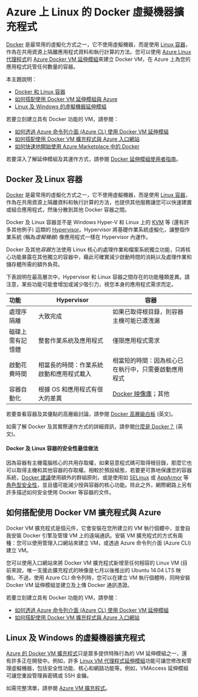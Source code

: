 <properties
	pageTitle="Azure 上 Linux 的 Docker 虛擬機器擴充程式"
	description="描述 Docker 和容器、Azure 虛擬機器延伸模組，並指出更多資源來說明透過 Azure CLI 和入口網站建立 Docker 容器。"
	services="virtual-machines"
	documentationCenter=""
	authors="squillace"
	manager="timlt"
	editor="tysonn"/>

<tags
	ms.service="virtual-machines"
	ms.devlang="multiple"
	ms.topic="article"
	ms.tgt_pltfrm="vm-linux"
	ms.workload="infrastructure-services"
	ms.date="06/29/2015"
	ms.author="rasquill"/>

# Azure 上 Linux 的 Docker 虛擬機器擴充程式
[Docker](https://www.docker.com/) 是最常用的虛擬化方式之一，它不使用虛擬機器，而是使用 [Linux 容器](http://en.wikipedia.org/wiki/LXC)，作為在共用資源上隔離應用程式資料和執行計算的方法。您可以使用 [Azure Linux 代理程式](virtual-machines-linux-agent-user-guide.md)的 [Azure Docker VM 延伸模組](https://github.com/Azure/azure-docker-extension/blob/master/README.md)來建立 Docker VM，在 Azure 上為您的應用程式託管任何數量的容器。

本主題說明：

+ [Docker 和 Linux 容器]
+ [如何搭配使用 Docker VM 延伸模組與 Azure]
+ [Linux 及 Windows 的虛擬機器延伸模組]

若要立刻建立具有 Docker 功能的 VM，請參閱：

+ [如何透過 Azure 命令列介面 (Azure CL) 使用 Docker VM 延伸模組]
+ [如何搭配使用 Docker VM 擴充程式與 Azure 入口網站]
+ [如何快速地開始使用 Azure Marketplace 中的 Docker]

若要深入了解延伸模組及其運作方式，請參閱 [Docker 延伸模組使用者指南](https://github.com/Azure/azure-docker-extension/blob/master/README.md)。

## Docker 及 Linux 容器
[Docker](https://www.docker.com/) 是最常用的虛擬化方式之一，它不使用虛擬機器，而是使用 [Linux 容器](http://en.wikipedia.org/wiki/LXC)，作為在共用資源上隔離資料和執行計算的方法，也提供其他服務讓您可以快速建置或組合應用程式，然後分散到其他 Docker 容器之間。

Docker 及 Linux 容器並不是 Windows Hyper-V 和 Linux 上的 [KVM](http://en.wikipedia.org/wiki/Hypervisor) 等 (還有許多其他例子) 這類的 [Hypervisor](http://www.linux-kvm.org/page/Main_Page)。Hypervisor 將基礎作業系統虛擬化，讓整個作業系統 (稱為*虛擬機器*) 像應用程式一樣在 Hypervisor 內運作。

Docker 及其他*容器*方法使用 Linux 核心的處理作業和檔案系統獨立功能，只將核心功能暴露在其他獨立的容器中，藉此可確實減少啟動時間的消耗以及處理作業和儲存體所需的額外負荷。

下表說明在最高層次中，Hypervisor 和 Linux 容器之間存在的功能種類差異。請注意，某些功能可能會增加或減少吸引力，視您本身的應用程式需求而定。

| 功能 | Hypervisor | 容器 |
| :------------- |-------------| ----------- |
| 處理序隔離 | 大致完成 | 如果已取得根目錄，則容器主機可能已遭洩漏 |
| 磁碟上需有記憶體 | 整套作業系統及應用程式 | 僅限應用程式需求 |
| 啟動花費時間 | 相當長的時間：作業系統啟動和應用程式載入 | 相當短的時間：因為核心已在執行中，只需要啟動應用程式 |
| 容器自動化 | 根據 OS 和應用程式有很大的差異 | [Docker 映像庫](https://registry.hub.docker.com/)；其他

若要查看容器及其優點的高層級討論，請參閱 [Docker 高層級白板](http://channel9.msdn.com/Blogs/Regular-IT-Guy/Docker-High-Level-Whiteboard) (英文)。

如需了解 Docker 及其實際運作方式的詳細資訊，請參閱[什麼是 Docker？](https://www.docker.com/whatisdocker/) (英文)。

#### Docker 及 Linux 容器的安全性最佳做法

因為容器有主機電腦核心的共用存取權，如果惡意程式碼可取得根目錄，那麼它也可以取得主機和其他容器的存取權。相較於預設組態，若要更可靠地保護您的容器系統，[Docker 建議](https://docs.docker.com/articles/security/)使用額外的群組原則，或是使用如 [SELinux](http://en.wikipedia.org/wiki/Role-based_access_control) 或 [AppArmor](http://selinuxproject.org/page/Main_Page) 等[角色型安全性](http://wiki.apparmor.net/index.php/Main_Page)，並且儘可能減少授與容器的核心功能。除此之外，網際網路上另有許多描述如何安全使用 Docker 等容器的文件。

## 如何搭配使用 Docker VM 擴充程式與 Azure

Docker VM 擴充程式是個元件，它會安裝在您所建立的 VM 執行個體中，並會自我安裝 Docker 引擎及管理 VM 上的遠端通訊。安裝 VM 擴充程式的方式有兩種：您可以使用管理入口網站來建立 VM，或透過 Azure 命令列介面 (Azure CLI) 建立 VM。

您可以使用入口網站來將 Docker VM 擴充程式新增至任何相容的 Linux VM (目前來說，唯一支援此擴充程式的映像是七月以後推出的 Ubuntu 14.04 LTS 映像)。不過，使用 Azure CLI 命令列時，您可以在建立 VM 執行個體時，同時安裝 Docker VM 延伸模組並建立及上傳 Docker 通訊憑證。

若要立刻建立具有 Docker 功能的 VM，請參閱：

+ [如何透過 Azure 命令列介面 (Azure CL) 使用 Docker VM 延伸模組]
+ [如何搭配使用 Docker VM 擴充程式與 Azure 入口網站]

## Linux 及 Windows 的虛擬機器擴充程式
[Azure 的 Docker VM 擴充程式](https://github.com/Azure/azure-docker-extension/blob/master/README.md)只是眾多提供特殊行為的 VM 延伸模組之一，還有許多正在開發中。例如，許多 [Linux VM 代理程式延伸模組](virtual-machines-linux-agent-user-guide.md)功能可讓您修改和管理虛擬機器，包括安全性功能、核心和網路功能等。例如，VMAccess 延伸模組可讓您重設管理員密碼或 SSH 金鑰。

如需完整清單，請參閱 [Azure VM 擴充程式](http://msdn.microsoft.com/library/azure/dn606311.aspx)。

<!--Anchors-->
[如何透過 Azure 命令列介面 (Azure CL) 使用 Docker VM 延伸模組]: http://azure.microsoft.com/documentation/articles/virtual-machines-docker-with-xplat-cli/
[如何搭配使用 Docker VM 擴充程式與 Azure 入口網站]: http://azure.microsoft.com/documentation/articles/virtual-machines-docker-with-portal/
[如何快速地開始使用 Azure Marketplace 中的 Docker]: http://azure.microsoft.com/documentation/articles/virtual-machines-docker-ubuntu-quickstart/
[Docker 和 Linux 容器]: #Docker-and-Linux-Containers
[如何搭配使用 Docker VM 延伸模組與 Azure]: #How-to-use-the-Docker-VM-Extension-with-Azure
[Linux 及 Windows 的虛擬機器延伸模組]: #Virtual-Machine-Extensions-For-Linux-and-Windows
 

<!---HONumber=July15_HO1-->